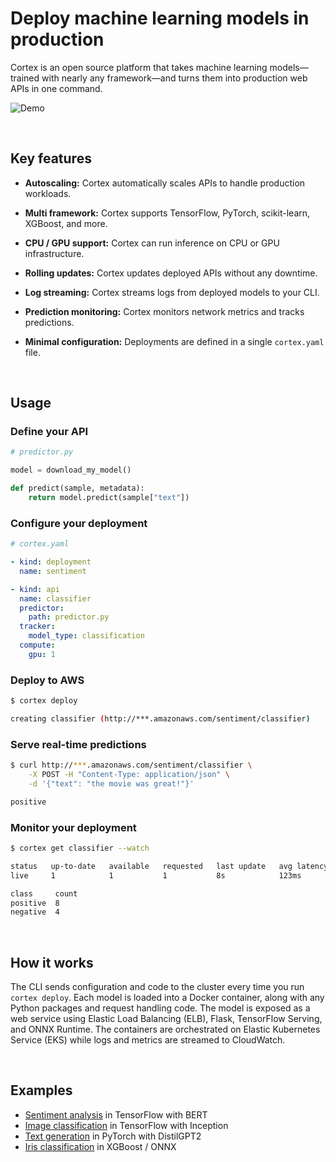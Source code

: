 # Deploy machine learning models in production

Cortex is an open source platform that takes machine learning models—trained with nearly any framework—and turns them into production web APIs in one command. <br>

<!-- Set header Cache-Control=no-cache on the S3 object metadata (see https://help.github.com/en/articles/about-anonymized-image-urls) -->
![Demo](https://cortex-public.s3-us-west-2.amazonaws.com/demo/gif/v0.8.gif)

<br>

## Key features

- **Autoscaling:** Cortex automatically scales APIs to handle production workloads.

- **Multi framework:** Cortex supports TensorFlow, PyTorch, scikit-learn, XGBoost, and more.

- **CPU / GPU support:** Cortex can run inference on CPU or GPU infrastructure.

- **Rolling updates:** Cortex updates deployed APIs without any downtime.

- **Log streaming:** Cortex streams logs from deployed models to your CLI.

- **Prediction monitoring:** Cortex monitors network metrics and tracks predictions.

- **Minimal configuration:** Deployments are defined in a single `cortex.yaml` file.

<br>

## Usage

### Define your API

```python
# predictor.py

model = download_my_model()

def predict(sample, metadata):
    return model.predict(sample["text"])
```

### Configure your deployment

```yaml
# cortex.yaml

- kind: deployment
  name: sentiment

- kind: api
  name: classifier
  predictor:
    path: predictor.py
  tracker:
    model_type: classification
  compute:
    gpu: 1
```

### Deploy to AWS

```bash
$ cortex deploy

creating classifier (http://***.amazonaws.com/sentiment/classifier)
```

### Serve real-time predictions

```bash
$ curl http://***.amazonaws.com/sentiment/classifier \
    -X POST -H "Content-Type: application/json" \
    -d '{"text": "the movie was great!"}'

positive
```

### Monitor your deployment

```bash
$ cortex get classifier --watch

status   up-to-date   available   requested   last update   avg latency
live     1            1           1           8s            123ms

class     count
positive  8
negative  4
```

<br>

## How it works

The CLI sends configuration and code to the cluster every time you run `cortex deploy`. Each model is loaded into a Docker container, along with any Python packages and request handling code. The model is exposed as a web service using Elastic Load Balancing (ELB), Flask, TensorFlow Serving, and ONNX Runtime. The containers are orchestrated on Elastic Kubernetes Service (EKS) while logs and metrics are streamed to CloudWatch.

<br>

## Examples

<!-- CORTEX_VERSION_README_MINOR x4 -->
- [Sentiment analysis](https://github.com/cortexlabs/cortex/tree/0.10/examples/tensorflow/sentiment-analysis) in TensorFlow with BERT
- [Image classification](https://github.com/cortexlabs/cortex/tree/0.10/examples/tensorflow/image-classifier) in TensorFlow with Inception
- [Text generation](https://github.com/cortexlabs/cortex/tree/0.10/examples/pytorch/text-generator) in PyTorch with DistilGPT2
- [Iris classification](https://github.com/cortexlabs/cortex/tree/0.10/examples/xgboost/iris-classifier) in XGBoost / ONNX
